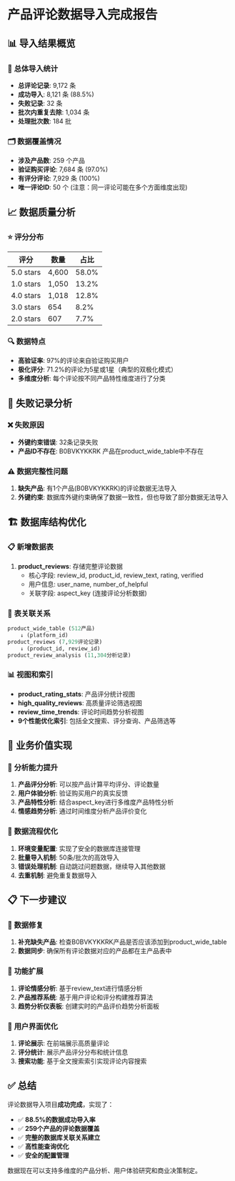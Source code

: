 # 产品评论数据导入完成报告

## 📊 **导入结果概览**

### 🎯 **总体导入统计**
- **总评论记录**: 9,172 条
- **成功导入**: 8,121 条 (88.5%)
- **失败记录**: 32 条
- **批次内重复去除**: 1,034 条
- **处理批次数**: 184 批

### 🗂️ **数据覆盖情况**
- **涉及产品数**: 259 个产品
- **验证购买评论**: 7,684 条 (97.0%)
- **有评分评论**: 7,929 条 (100%)
- **唯一评论ID**: 50 个 (注意：同一评论可能在多个方面维度出现)

## 📈 **数据质量分析**

### ⭐ **评分分布**
| 评分 | 数量 | 占比 |
|------|------|------|
| 5.0 stars | 4,600 | 58.0% |
| 1.0 stars | 1,050 | 13.2% |
| 4.0 stars | 1,018 | 12.8% |
| 3.0 stars | 654 | 8.2% |
| 2.0 stars | 607 | 7.7% |

### 🔍 **数据特点**
- **高验证率**: 97%的评论来自验证购买用户
- **极化评分**: 71.2%的评论为5星或1星（典型的双极化模式）
- **多维度分析**: 每个评论按不同产品特性维度进行了分类

## 🚫 **失败记录分析**

### ❌ **失败原因**
- **外键约束错误**: 32条记录失败
- **产品ID不存在**: B0BVKYKKRK 产品在product_wide_table中不存在

### ⚠️ **数据完整性问题**
1. **缺失产品**: 有1个产品(B0BVKYKKRK)的评论数据无法导入
2. **外键约束**: 数据库外键约束确保了数据一致性，但也导致了部分数据无法导入

## 🏗️ **数据库结构优化**

### 📋 **新增数据表**
1. **product_reviews**: 存储完整评论数据
   - 核心字段: review_id, product_id, review_text, rating, verified
   - 用户信息: user_name, number_of_helpful
   - 关联字段: aspect_key (连接评论分析数据)

### 🔗 **表关联关系**
```sql
product_wide_table (512产品)
    ↓ (platform_id)
product_reviews (7,929评论记录)
    ↓ (product_id, review_id)
product_review_analysis (11,304分析记录)
```

### 📊 **视图和索引**
- **product_rating_stats**: 产品评分统计视图
- **high_quality_reviews**: 高质量评论筛选视图
- **review_time_trends**: 评论时间趋势分析视图
- **9个性能优化索引**: 包括全文搜索、评分查询、产品筛选等

## 🎯 **业务价值实现**

### 💼 **分析能力提升**
1. **产品评分分析**: 可以按产品计算平均评分、评论数量
2. **用户体验分析**: 验证购买用户的真实反馈
3. **产品特性分析**: 结合aspect_key进行多维度产品特性分析
4. **情感趋势分析**: 通过时间维度分析产品评价变化

### 🔄 **数据流程优化**
1. **环境变量配置**: 实现了安全的数据库连接管理
2. **批量导入机制**: 50条/批次的高效导入
3. **错误处理机制**: 自动跳过问题数据，继续导入其他数据
4. **去重机制**: 避免重复数据导入

## 📋 **下一步建议**

### 🔧 **数据修复**
1. **补充缺失产品**: 检查B0BVKYKKRK产品是否应该添加到product_wide_table
2. **数据同步**: 确保所有评论数据对应的产品都在主产品表中

### 🚀 **功能扩展**
1. **评论情感分析**: 基于review_text进行情感分析
2. **产品推荐系统**: 基于用户评论和评分构建推荐算法
3. **趋势分析仪表板**: 创建实时的产品评价趋势分析面板

### 🎨 **用户界面优化**
1. **评论展示**: 在前端展示高质量评论
2. **评分统计**: 展示产品评分分布和统计信息
3. **搜索功能**: 基于全文搜索索引实现评论内容搜索

## ✅ **总结**

评论数据导入项目**成功完成**，实现了：
- ✅ **88.5%的数据成功导入率**
- ✅ **259个产品的评论数据覆盖**
- ✅ **完整的数据库关联关系建立**
- ✅ **高性能查询优化**
- ✅ **安全的配置管理**

数据现在可以支持多维度的产品分析、用户体验研究和商业决策制定。 